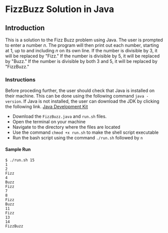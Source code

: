 # FizzBuzz Solution in Java
## Introduction
This is a solution to the Fizz Buzz problem using Java. 
The user is prompted to enter a number _n_.
The program will then print out each number, starting at 1, up to and including _n_ on its own line.
If the number is divisible by 3, it will be replaced by "Fizz."
If the number is divisible by 5, it will be replaced by "Buzz."
If the number is divisible by both 3 and 5, it will be replaced by "FizzBuzz."

### Instructions
Before proceding further, the user should check that Java is installed on their machine. 
This can be done using the following command `java -version`. If Java is not installed, the user can download the JDK by clicking the following link.
[Java Development Kit](https://www.oracle.com/java/technologies/javase-downloads.html)

* Download the `FizzBuzz.java` and `run.sh` files.
* Open the terminal on your machine
* Navigate to the directory where the files are located
* Use the command `chmod +x run.sh` to make the shell script executable
* Run the bash script using the command `./run.sh` followed by `n`

#### Sample Run
```
$ ./run.sh 15
1
2
Fizz
4
Buzz
Fizz
7
8
Fizz
Buzz
11
Fizz
13
14
FizzBuzz
```

